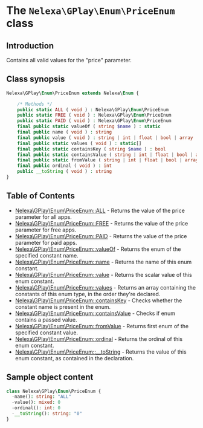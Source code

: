 # The `Nelexa\GPlay\Enum\PriceEnum` class

## Introduction
Contains all valid values for the "price" parameter.

## Class synopsis
```php
Nelexa\GPlay\Enum\PriceEnum extends Nelexa\Enum {

    /* Methods */
    public static ALL ( void ) : Nelexa\GPlay\Enum\PriceEnum
    public static FREE ( void ) : Nelexa\GPlay\Enum\PriceEnum
    public static PAID ( void ) : Nelexa\GPlay\Enum\PriceEnum
    final public static valueOf ( string $name ) : static
    final public name ( void ) : string
    final public value ( void ) : string | int | float | bool | array | null
    final public static values ( void ) : static[]
    final public static containsKey ( string $name ) : bool
    final public static containsValue ( string | int | float | bool | array | null $value [, bool $strict = true ] ) : bool
    final public static fromValue ( string | int | float | bool | array | null $value ) : static
    final public ordinal ( void ) : int
    public __toString ( void ) : string
}
```

## Table of Contents
* [Nelexa\GPlay\Enum\PriceEnum::ALL](priceenum.all.md) - Returns the value of the price parameter for all apps.
* [Nelexa\GPlay\Enum\PriceEnum::FREE](priceenum.free.md) - Returns the value of the price parameter for free apps.
* [Nelexa\GPlay\Enum\PriceEnum::PAID](priceenum.paid.md) - Returns the value of the price parameter for paid apps.
* [Nelexa\GPlay\Enum\PriceEnum::valueOf](priceenum.valueof.md) - Returns the enum of the specified constant name.
* [Nelexa\GPlay\Enum\PriceEnum::name](priceenum.name.md) - Returns the name of this enum constant.
* [Nelexa\GPlay\Enum\PriceEnum::value](priceenum.value.md) - Returns the scalar value of this enum constant.
* [Nelexa\GPlay\Enum\PriceEnum::values](priceenum.values.md) - Returns an array containing the constants of this enum type, in the order they're declared.
* [Nelexa\GPlay\Enum\PriceEnum::containsKey](priceenum.containskey.md) - Checks whether the constant name is present in the enum.
* [Nelexa\GPlay\Enum\PriceEnum::containsValue](priceenum.containsvalue.md) - Checks if enum contains a passed value.
* [Nelexa\GPlay\Enum\PriceEnum::fromValue](priceenum.fromvalue.md) - Returns first enum of the specified constant value.
* [Nelexa\GPlay\Enum\PriceEnum::ordinal](priceenum.ordinal.md) - Returns the ordinal of this enum constant.
* [Nelexa\GPlay\Enum\PriceEnum::__toString](priceenum.tostring.md) - Returns the value of this enum constant, as contained in the declaration.


## Sample object content
```php
class Nelexa\GPlay\Enum\PriceEnum {
  -name(): string: "ALL"
  -value(): mixed: 0
  -ordinal(): int: 0
  -__toString(): string: "0"
}
```
